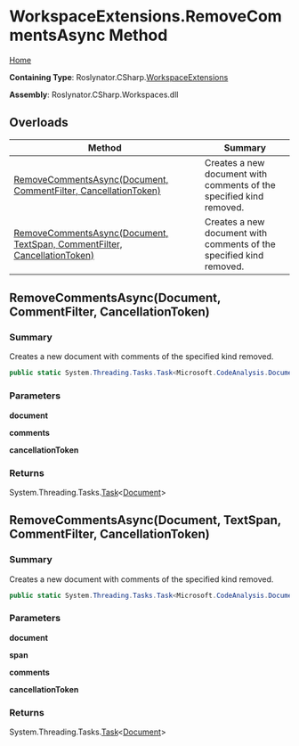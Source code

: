 # WorkspaceExtensions\.RemoveCommentsAsync Method

[Home](../../../../README.md)

**Containing Type**: Roslynator\.CSharp\.[WorkspaceExtensions](../README.md)

**Assembly**: Roslynator\.CSharp\.Workspaces\.dll

## Overloads

| Method | Summary |
| ------ | ------- |
| [RemoveCommentsAsync(Document, CommentFilter, CancellationToken)](#Roslynator_CSharp_WorkspaceExtensions_RemoveCommentsAsync_Microsoft_CodeAnalysis_Document_Roslynator_CSharp_CommentFilter_System_Threading_CancellationToken_) | Creates a new document with comments of the specified kind removed\. |
| [RemoveCommentsAsync(Document, TextSpan, CommentFilter, CancellationToken)](#Roslynator_CSharp_WorkspaceExtensions_RemoveCommentsAsync_Microsoft_CodeAnalysis_Document_Microsoft_CodeAnalysis_Text_TextSpan_Roslynator_CSharp_CommentFilter_System_Threading_CancellationToken_) | Creates a new document with comments of the specified kind removed\. |

## RemoveCommentsAsync\(Document, CommentFilter, CancellationToken\) <a name="Roslynator_CSharp_WorkspaceExtensions_RemoveCommentsAsync_Microsoft_CodeAnalysis_Document_Roslynator_CSharp_CommentFilter_System_Threading_CancellationToken_"></a>

### Summary

Creates a new document with comments of the specified kind removed\.

```csharp
public static System.Threading.Tasks.Task<Microsoft.CodeAnalysis.Document> RemoveCommentsAsync(this Microsoft.CodeAnalysis.Document document, Roslynator.CSharp.CommentFilter comments, System.Threading.CancellationToken cancellationToken = default)
```

### Parameters

**document**

**comments**

**cancellationToken**

### Returns

System\.Threading\.Tasks\.[Task](https://docs.microsoft.com/en-us/dotnet/api/system.threading.tasks.task-1)\<[Document](https://docs.microsoft.com/en-us/dotnet/api/microsoft.codeanalysis.document)>

## RemoveCommentsAsync\(Document, TextSpan, CommentFilter, CancellationToken\) <a name="Roslynator_CSharp_WorkspaceExtensions_RemoveCommentsAsync_Microsoft_CodeAnalysis_Document_Microsoft_CodeAnalysis_Text_TextSpan_Roslynator_CSharp_CommentFilter_System_Threading_CancellationToken_"></a>

### Summary

Creates a new document with comments of the specified kind removed\.

```csharp
public static System.Threading.Tasks.Task<Microsoft.CodeAnalysis.Document> RemoveCommentsAsync(this Microsoft.CodeAnalysis.Document document, Microsoft.CodeAnalysis.Text.TextSpan span, Roslynator.CSharp.CommentFilter comments, System.Threading.CancellationToken cancellationToken = default)
```

### Parameters

**document**

**span**

**comments**

**cancellationToken**

### Returns

System\.Threading\.Tasks\.[Task](https://docs.microsoft.com/en-us/dotnet/api/system.threading.tasks.task-1)\<[Document](https://docs.microsoft.com/en-us/dotnet/api/microsoft.codeanalysis.document)>

